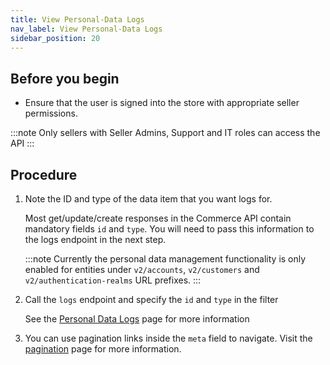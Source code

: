 ```yaml
---
title: View Personal-Data Logs
nav_label: View Personal-Data Logs
sidebar_position: 20
---
```


## Before you begin

- Ensure that the user is signed into the store with appropriate seller permissions.

:::note
Only sellers with Seller Admins, Support and IT roles can access the API
:::

## Procedure

1. Note the ID and type of the data item that you want logs for.

    Most get/update/create responses in the Commerce API contain mandatory fields `id` and `type`. You will need to pass this information to the logs endpoint in the next step.

   :::note
   Currently the personal data management functionality is only enabled for entities under `v2/accounts`, `v2/customers` and `v2/authentication-realms` URL prefixes.
   :::

2. Call the `logs` endpoint and specify the `id` and `type` in the filter

   See the [Personal Data Logs](/docs/api/personal-data/personal-data-logs) page for more information

3. You can use pagination links inside the `meta` field to navigate. Visit the [pagination](/guides/Getting-Started/pagination) page for more information.
